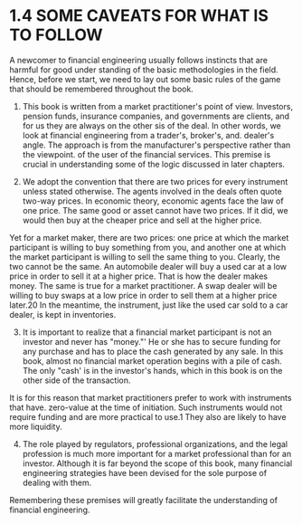 # 1.4 SOME CAVEATS FOR WHAT IS TO FOLLOW  

A newcomer to financial engineering usually follows instincts that are harmful for good under standing of the basic methodologies in the field. Hence, before we start, we need to lay out some basic rules of the game that should be remembered throughout the book.  

1. This book is written from a market practitioner's point of view. Investors, pension funds, insurance companies, and governments are clients, and for us they are always on the other sis of the deal. In other words, we look at financial engineering from a trader's, broker's, and. dealer's angle. The approach is from the manufacturer's perspective rather than the viewpoint. of the user of the financial services. This premise is crucial in understanding some of the logic discussed in later chapters.  

2. We adopt the convention that there are two prices for every instrument unless stated otherwise. The agents involved in the deals often quote two-way prices. In economic theory, economic agents face the law of one price. The same good or asset cannot have two prices. If it did, we would then buy at the cheaper price and sell at the higher price.  

Yet for a market maker, there are two prices: one price at which the market participant is willing to buy something from you, and another one at which the market participant is willing to sell the same thing to you. Clearly, the two cannot be the same. An automobile dealer will buy a used car at a low price in order to sell it at a higher price. That is how the dealer makes money. The same is true for a market practitioner. A swap dealer will be willing to buy swaps at a low price in order to sell them at a higher price later.20 In the meantime, the instrument, just like the used car sold to a car dealer, is kept in inventories.  

3. It is important to realize that a financial market participant is not an investor and never has "money."' He or she has to secure funding for any purchase and has to place the cash generated by any sale. In this book, almost no financial market operation begins with a pile of cash. The only "cash' is in the investor's hands, which in this book is on the other side of the transaction.  

It is for this reason that market practitioners prefer to work with instruments that have. zero-value at the time of initiation. Such instruments would not require funding and are more practical to use.1 They also are likely to have more liquidity.  

4. The role played by regulators, professional organizations, and the legal profession is much more important for a market professional than for an investor. Although it is far beyond the scope of this book, many financial engineering strategies have been devised for the sole purpose of dealing with them.  

Remembering these premises will greatly facilitate the understanding of financial engineering.  
